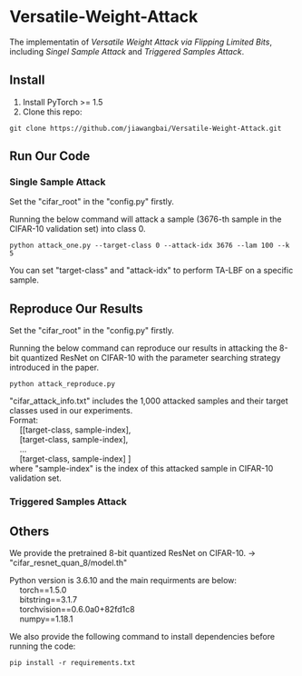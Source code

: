 # Versatile-Weight-Attack
The implementatin of *Versatile Weight Attack via Flipping Limited Bits*, including *Singel Sample Attack* and *Triggered Samples Attack*.


## Install 
1. Install PyTorch >= 1.5
2. Clone this repo:
```shell
git clone https://github.com/jiawangbai/Versatile-Weight-Attack.git
```

## Run Our Code

### Single Sample Attack
Set the "cifar_root" in the "config.py" firstly.

Running the below command will attack a sample (3676-th sample in the CIFAR-10 validation set) into class 0.
```shell
python attack_one.py --target-class 0 --attack-idx 3676 --lam 100 --k 5
```
You can set "target-class" and "attack-idx" to perform TA-LBF on a specific sample.

## Reproduce Our Results
Set the "cifar_root" in the "config.py" firstly.

Running the below command can reproduce our results in attacking the 8-bit quantized ResNet on CIFAR-10 with the parameter searching strategy introduced in the paper.
```shell
python attack_reproduce.py 
```
"cifar_attack_info.txt" includes the 1,000 attacked samples and their target classes used in our experiments.
<br/>
Format:
<br/>
&emsp; [[target-class, sample-index],
<br/>
&emsp; [target-class, sample-index],
<br/>
&emsp; ...
<br/>
&emsp; [target-class, sample-index] ]
<br/>
where "sample-index" is the index of this attacked sample in CIFAR-10 validation set.


### Triggered Samples Attack

## Others
We provide the pretrained 8-bit quantized ResNet on CIFAR-10. -> "cifar_resnet_quan_8/model.th"

Python version is 3.6.10 and the main requirments are below:
<br/>
&emsp; torch==1.5.0
<br/>
&emsp; bitstring==3.1.7
<br/>
&emsp; torchvision==0.6.0a0+82fd1c8
<br/>
&emsp; numpy==1.18.1

We also provide the following command to install dependencies before running the code:
```shell
pip install -r requirements.txt
```
